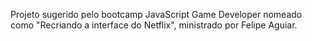 Projeto sugerido pelo bootcamp JavaScript Game Developer nomeado como "Recriando a interface do Netflix", ministrado por Felipe Aguiar.